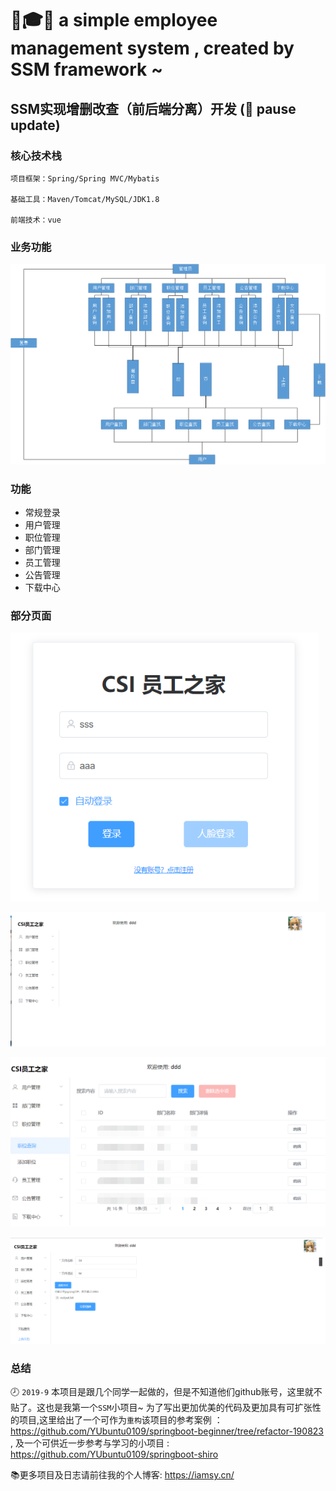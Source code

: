 # :school::mortar_board::sparkles: a simple employee management system , created by SSM framework ~

## SSM实现增删改查（前后端分离）开发 (:speech_balloon: pause update)

### 核心技术栈

```·
项目框架：Spring/Spring MVC/Mybatis

基础工具：Maven/Tomcat/MySQL/JDK1.8

前端技术：vue
```

### 业务功能

![业务功能.png](https://github.com/Yet-sun/SSM_CSI/blob/master/picture/业务功能.png)

### 功能

- 常规登录
- 用户管理
- 职位管理
- 部门管理
- 员工管理
- 公告管理
- 下载中心

### 部分页面

![pic1](https://github.com/Yet-sun/SSM_CSI/blob/master/picture/1.png)

![pic2](https://github.com/Yet-sun/SSM_CSI/blob/master/picture/2.png)

![pic3](https://github.com/Yet-sun/SSM_CSI/blob/master/picture/3.png)

![pic4](https://github.com/Yet-sun/SSM_CSI/blob/master/picture/4.png)

### 总结

:clock8: `2019-9` 本项目是跟几个同学一起做的，但是不知道他们github账号，这里就不贴了。这也是我第一个`SSM`小项目~ 为了写出更加优美的代码及更加具有可扩张性的项目,这里给出了一个可作为`重构`该项目的参考案例 ：<https://github.com/YUbuntu0109/springboot-beginner/tree/refactor-190823> , 及一个可供近一步参考与学习的小项目 : <https://github.com/YUbuntu0109/springboot-shiro>

:books:更多项目及日志请前往我的个人博客: <https://iamsy.cn/>

